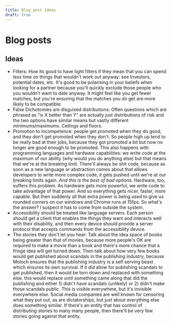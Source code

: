 ```yaml
---
title: Blog post ideas
draft: true
---
```


# Blog posts

## Ideas

- Filters: How its good to have tight filters if they mean that you can spend
  less time on things that wouldn't work out anyway: see Investors, potential
  dates, etc. It's good to be polarising in your beliefs when looking for a
  partner because you'll quickly exclude those people who you wouldn't want to
  date anyway. It might feel like you get fewer matches, but you're ensuring
  that the matches you _do_ get are more likely to be compatible.
- False Dichotomies are disguised distributions: Often questions which are
  phrased as "is X better than Y" are actually just distributions of risk and
  the two options have similar means but vastly different minimums/maximums.
  Ceilings and floors.
- Promotion to incompetence: people get promoted when they do good, and they
  don't get promoted when they don't. So people high up tend to be really bad
  at their jobs, because they got promoted a bit but now no longer are good
  enough to be promoted. This also happens with programming languages and
  hardware capabilities: we write code at the maximum of our ability (why would
  you do anything else) but that means that we're at the breaking limit.
  There'll always be shit code, because as soon as a new language or
  abstraction comes about that allows developers to write more complex code, it
  gets pushed until we're at our breaking limits again. _And this is the best
  of bad options_. Hardware, too, suffers this problem. As hardware gets more
  powerful, we write code to take advantage of that power. And so everything
  gets nicer, faster, more capable. But then suddenly all that extra power is
  being used to give us rounded corners on our windows and Chrome runs at
  15fps. So what's the answer? I suspect it has to come from outside the
  system.
- Accessibility should be treated like language servers. Each person should get
  a client that enables the things they want and interacts well with their
  disability, and then every device should provide a server protocol that
  accepts commands from the accessibility device.
- The stories they don't let you hear: Talk about the idea space of books being
  greater than that of movies, because more people's OK are required to make a
  movie than a book and there's more chance that a fringe idea will get turned
  down. Then talk about how very few books would get published about scandals
  in the publishing industry, because Moloch ensures that the publishing
  industry is a self serving beast which ensures its own survival. If it _did_
  allow for publishing scandals to get published, then it would be torn down
  and replaced with something else. this would replace until something came
  along that did the publishing and either 1) didn't have scandals (unlikely)
  or 2) didn't make those scandals public. This is visible everywhere, but it's
  invisible everywhere else. Social media companies are well known for
  censoring what they put out, as are dictatorships, but just about everything
  else does something similar. If there's an entity that has control of
  distributing stories to many many people, then there'll be very few stories
  going against that entity.
